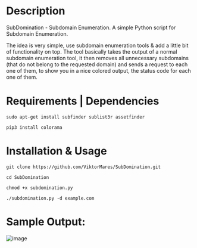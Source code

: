 # Description
SubDomination - Subdomain Enumeration. A simple Python script for Subdomain Enumeration. 

The idea is very simple, use subdomain enumeration tools & add a little bit of functionality on top. The tool basically takes the output of a normal subdomain enumeration tool, it then removes all unnecessary subdomains (that do not belong to the requested domain) and sends a request to each one of them, to show you in a nice colored output, the status code for each one of them.

# Requirements | Dependencies
```
sudo apt-get install subfinder sublist3r assetfinder
```
```
pip3 install colorama
```


# Installation & Usage
```
git clone https://github.com/ViktorMares/SubDomination.git
```
```
cd SubDomination
```
```
chmod +x subdomination.py
```
```
./subdomination.py -d example.com
```

# Sample Output:
![image](https://user-images.githubusercontent.com/80492489/213639202-5c6556b4-e3bb-4885-88e7-22b0985dd2f3.png)
